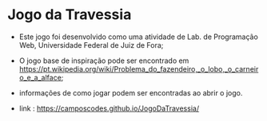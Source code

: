 # Jogo da Travessia

 - Este jogo foi desenvolvido como uma atividade de Lab. de Programação Web, Universidade Federal de Juiz de Fora;
 
 - O jogo base de inspiração pode ser encontrado em https://pt.wikipedia.org/wiki/Problema_do_fazendeiro,_o_lobo,_o_carneiro_e_a_alface;
 
 - informações de como jogar podem ser encontradas ao abrir o jogo.

 - link : https://camposcodes.github.io/JogoDaTravessia/

